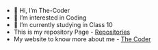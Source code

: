 - 👋 Hi, I’m The-Coder
- 👀 I’m interested in Coding
- 🌱 I’m currently studying in Class 10
- This is my repository Page - [Repositories](https://github.com/thecoder1234-ssvbhilai?tab=repositories)
- My website to know more about me - <a href="https://twebcoder.vercel.app/" target="_blank">The Coder</a>

<!---
thecoder1234-ssvbhilai/thecoder1234-ssvbhilai is a ✨ special ✨ repository because its `README.md` (this file) appears on your GitHub profile.
You can click the Preview link to take a look at your changes.
--->
